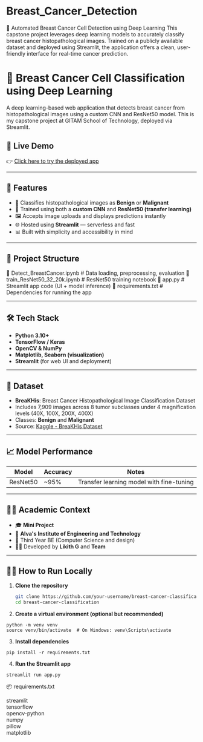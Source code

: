 # Breast_Cancer_Detection
🎯 Automated Breast Cancer Cell Detection using Deep Learning This capstone project leverages deep learning models to accurately classify breast cancer histopathological images. Trained on a publicly available dataset and deployed using Streamlit, the application offers a clean, user-friendly interface for real-time cancer prediction.

# 🧠 Breast Cancer Cell Classification using Deep Learning

A deep learning-based web application that detects breast cancer from histopathological images using a custom CNN and ResNet50 model. This is my capstone project at GITAM School of Technology, deployed via Streamlit.

## 🚀 Live Demo
👉 [Click here to try the deployed app](https://miniproject-5tudncy4d3gxdvxeyvugjd-shakthi-likith.streamlit.app/)

---

## 📌 Features

- 🔬 Classifies histopathological images as **Benign** or **Malignant**
- 🧠 Trained using both a **custom CNN** and **ResNet50 (transfer learning)**
- 🖼️ Accepts image uploads and displays predictions instantly
- 🌐 Hosted using **Streamlit** — serverless and fast
- 📊 Built with simplicity and accessibility in mind

---

## 📁 Project Structure

📁 Detect_BreastCancer.ipynb # Data loading, preprocessing, evaluation
📁 train_ResNet50_32_20k.ipynb # ResNet50 training notebook
📁 app.py # Streamlit app code (UI + model inference)
📁 requirements.txt # Dependencies for running the app


---

## 🛠️ Tech Stack

- **Python 3.10+**
- **TensorFlow / Keras**
- **OpenCV & NumPy**
- **Matplotlib, Seaborn (visualization)**
- **Streamlit** (for web UI and deployment)

---

## 🧪 Dataset

- **BreaKHis**: Breast Cancer Histopathological Image Classification Dataset
- Includes 7,909 images across 8 tumor subclasses under 4 magnification levels (40X, 100X, 200X, 400X)
- Classes: **Benign** and **Malignant**
- Source: [Kaggle - BreaKHis Dataset](https://www.kaggle.com/datasets/ambarish/breakhis)

---

## 📈 Model Performance

| Model         | Accuracy | Notes                          |
|---------------|----------|---------------------------------|
| ResNet50      | ~95%     | Transfer learning model with fine-tuning |

---

## 👨‍🎓 Academic Context

- 🎓 **Mini Project**  
- 🏫 **Alva's Institute of Engineering and Technology**  
- 📆 Third Year BE (Computer Science and design) 
- 👨‍💻 Developed by **Likith G** and **Team**

---

## 🧑‍💻 How to Run Locally

  1. **Clone the repository**
     ```bash
     git clone https://github.com/your-username/breast-cancer-classification.git
     cd breast-cancer-classification
     
  2. **Create a virtual environment (optional but recommended)**
    
    python -m venv venv
    source venv/bin/activate  # On Windows: venv\Scripts\activate
  
  3. **Install dependencies**
    
    pip install -r requirements.txt
  
  4. **Run the Streamlit app**
   
    streamlit run app.py

📦 requirements.txt

streamlit  
tensorflow  
opencv-python  
numpy  
pillow  
matplotlib  
